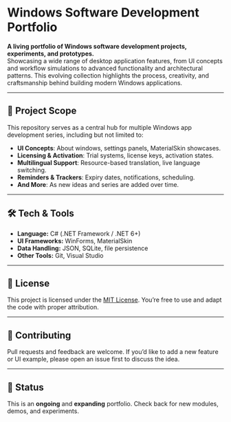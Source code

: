 # Windows Software Development Portfolio

**A living portfolio of Windows software development projects, experiments, and prototypes.**  
Showcasing a wide range of desktop application features, from UI concepts and workflow simulations to advanced functionality and architectural patterns. This evolving collection highlights the process, creativity, and craftsmanship behind building modern Windows applications.

---

## 📂 Project Scope
This repository serves as a central hub for multiple Windows app development series, including but not limited to:

- **UI Concepts**: About windows, settings panels, MaterialSkin showcases.
- **Licensing & Activation**: Trial systems, license keys, activation states.
- **Multilingual Support**: Resource-based translation, live language switching.
- **Reminders & Trackers**: Expiry dates, notifications, scheduling.
- **And More**: As new ideas and series are added over time.

---

## 🛠 Tech & Tools
- **Language:** C# (.NET Framework / .NET 6+)
- **UI Frameworks:** WinForms, MaterialSkin
- **Data Handling:** JSON, SQLite, file persistence
- **Other Tools:** Git, Visual Studio

---

## 📜 License
This project is licensed under the [MIT License](LICENSE). You’re free to use and adapt the code with proper attribution.

---

## 🤝 Contributing
Pull requests and feedback are welcome. If you’d like to add a new feature or UI example, please open an issue first to discuss the idea.

---

## 📌 Status
This is an **ongoing** and **expanding** portfolio. Check back for new modules, demos, and experiments.

